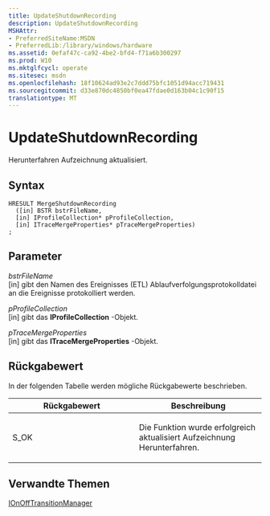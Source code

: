 ```yaml
---
title: UpdateShutdownRecording
description: UpdateShutdownRecording
MSHAttr:
- PreferredSiteName:MSDN
- PreferredLib:/library/windows/hardware
ms.assetid: 0efaf47c-ca92-4be2-bfd4-f71a6b300297
ms.prod: W10
ms.mktglfcycl: operate
ms.sitesec: msdn
ms.openlocfilehash: 18f10624ad93e2c7ddd75bfc1051d94acc719431
ms.sourcegitcommit: d33e870dc4850bf0ea47fdae0d163b04c1c90f15
translationtype: MT
---
```

# <a name="updateshutdownrecording"></a>UpdateShutdownRecording


Herunterfahren Aufzeichnung aktualisiert.

## <a name="syntax"></a>Syntax


``` syntax
HRESULT MergeShutdownRecording
  ([in] BSTR bstrFileName,
  [in] IProfileCollection* pProfileCollection,
  [in] ITraceMergeProperties* pTraceMergeProperties)
;
```

## <a name="parameters"></a>Parameter


<a href="" id="bstrfilename"></a>*bstrFileName*  
\[in\] gibt den Namen des Ereignisses (ETL) Ablaufverfolgungsprotokolldatei an die Ereignisse protokolliert werden.

<a href="" id="pprofilecollection"></a>*pProfileCollection*  
\[in\] gibt das **IProfileCollection** -Objekt.

<a href="" id="ptracemergeproperties"></a>*pTraceMergeProperties*  
\[in\] gibt das **ITraceMergeProperties** -Objekt.

## <a name="return-value"></a>Rückgabewert


In der folgenden Tabelle werden mögliche Rückgabewerte beschrieben.

<table>
<colgroup>
<col width="50%" />
<col width="50%" />
</colgroup>
<thead>
<tr class="header">
<th>Rückgabewert</th>
<th>Beschreibung</th>
</tr>
</thead>
<tbody>
<tr class="odd">
<td><p>S_OK</p></td>
<td><p>Die Funktion wurde erfolgreich aktualisiert Aufzeichnung Herunterfahren.</p></td>
</tr>
</tbody>
</table>

 

## <a name="related-topics"></a>Verwandte Themen


[IOnOffTransitionManager](ionofftransitionmanager.md)

 

 







